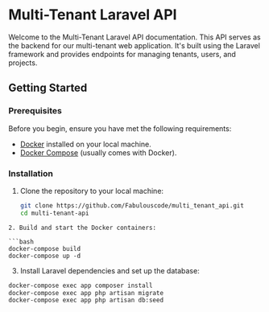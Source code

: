 # Multi-Tenant Laravel API

Welcome to the Multi-Tenant Laravel API documentation. This API serves as the backend for our multi-tenant web application. It's built using the Laravel framework and provides endpoints for managing tenants, users, and projects.

## Getting Started

### Prerequisites

Before you begin, ensure you have met the following requirements:

- [Docker](https://www.docker.com/get-started) installed on your local machine.
- [Docker Compose](https://docs.docker.com/compose/install/) (usually comes with Docker).

### Installation

1. Clone the repository to your local machine:

   ```bash
   git clone https://github.com/Fabulouscode/multi_tenant_api.git
   cd multi-tenant-api
```
2. Build and start the Docker containers:

```bash
docker-compose build
docker-compose up -d
```
3. Install Laravel dependencies and set up the database:

```bash
docker-compose exec app composer install
docker-compose exec app php artisan migrate
docker-compose exec app php artisan db:seed
```